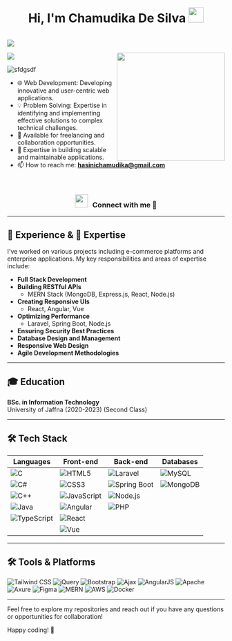 <div id="user-content-toc" align="center">
  <summary><h1 style="display: inline-block">Hi, I'm Chamudika De Silva <img src="https://media.giphy.com/media/hvRJCLFzcasrR4ia7z/giphy.gif" width="35"></h1></summary>
</div>

<a href="https://github.com/DenverCoder1/readme-typing-svg"><img src="https://readme-typing-svg.herokuapp.com?font=Time+New+Roman&color=cyan&size=25&center=true&vCenter=true&width=1200&height=50&lines=Full+Stack+Software+Engineer;Passionate+about+Crafting+Web+Applications;Expert+in+Modern+Frameworks+and+Technologies"></a>

<img src="https://user-images.githubusercontent.com/73097560/115834477-dbab4500-a447-11eb-908a-139a6edaec5c.gif">

<a target="_blank" align="center">
  <picture> <img align="right" src="https://github.com/7oSkaaa/7oSkaaa/blob/main/Images/Right_Side.gif?raw=true" width = 250px></picture>
</a>

<p align="left"> <img src="https://komarev.com/ghpvc/?username=sfdgsdf&label=Profile%20views&color=0e75b6&style=flat" alt="sfdgsdf" /> </p>
 


- 🌐 Web Development: Developing innovative and user-centric web applications.
- 💡 Problem Solving: Expertise in identifying and implementing effective solutions to complex technical challenges.
- 💼 Available for freelancing and collaboration opportunities.
- 🚀 Expertise in building scalable and maintainable applications.
- 📫 How to reach me: **hasinichamudika@gmail.com**

<br/>

<h3 align="center"><img src="https://media.giphy.com/media/iY8CRBdQXODJSCERIr/giphy.gif" width="30" height="30" style="margin-right: 10px;">Connect with me 🤝</h3>

---

## 💼 Experience & 🌟 Expertise

I've worked on various projects including e-commerce platforms and enterprise applications. My key responsibilities and areas of expertise include:
- **Full Stack Development**
- **Building RESTful APIs**
  - MERN Stack (MongoDB, Express.js, React, Node.js)
- **Creating Responsive UIs**
  - React, Angular, Vue
- **Optimizing Performance**
  - Laravel, Spring Boot, Node.js
- **Ensuring Security Best Practices**
- **Database Design and Management**
- **Responsive Web Design**
- **Agile Development Methodologies**

---

## 🎓 Education

**BSc. in Information Technology**  
University of Jaffna (2020-2023) (Second Class)

---

## 🛠️ Tech Stack

| **Languages**     | **Front-end**     | **Back-end**   | **Databases** |
| ----------------- | ----------------- | -------------- | ------------- |
| ![C](https://img.shields.io/badge/Code-C-informational?style=flat&logo=c) | ![HTML5](https://img.shields.io/badge/Code-HTML5-informational?style=flat&logo=html5) | ![Laravel](https://img.shields.io/badge/Code-Laravel-informational?style=flat&logo=laravel) | ![MySQL](https://img.shields.io/badge/Database-MySQL-informational?style=flat&logo=mysql) |
| ![C#](https://img.shields.io/badge/Code-C%23-informational?style=flat&logo=csharp) | ![CSS3](https://img.shields.io/badge/Code-CSS3-informational?style=flat&logo=css3) | ![Spring Boot](https://img.shields.io/badge/Code-SpringBoot-informational?style=flat&logo=spring) | ![MongoDB](https://img.shields.io/badge/Database-MongoDB-informational?style=flat&logo=mongodb) |
| ![C++](https://img.shields.io/badge/Code-C++-informational?style=flat&logo=cplusplus) | ![JavaScript](https://img.shields.io/badge/Code-JavaScript-informational?style=flat&logo=javascript) | ![Node.js](https://img.shields.io/badge/Code-Node.js-informational?style=flat&logo=node.js) |  |
| ![Java](https://img.shields.io/badge/Code-Java-informational?style=flat&logo=java) | ![Angular](https://img.shields.io/badge/Code-Angular-informational?style=flat&logo=angular) | ![PHP](https://img.shields.io/badge/Code-PHP-informational?style=flat&logo=php) |  |
| ![TypeScript](https://img.shields.io/badge/Code-TypeScript-informational?style=flat&logo=typescript) | ![React](https://img.shields.io/badge/Code-React-informational?style=flat&logo=react) |  |  |
|  | ![Vue](https://img.shields.io/badge/Code-Vue-informational?style=flat&logo=vue.js) |  |  |

---

## 🛠️ Tools & Platforms

![Tailwind CSS](https://img.shields.io/badge/Code-TailwindCSS-informational?style=flat&logo=tailwindcss)
![jQuery](https://img.shields.io/badge/Code-jQuery-informational?style=flat&logo=jquery)
![Bootstrap](https://img.shields.io/badge/Code-Bootstrap-informational?style=flat&logo=bootstrap)
![Ajax](https://img.shields.io/badge/Code-Ajax-informational)
![AngularJS](https://img.shields.io/badge/Code-AngularJS-informational?style=flat&logo=angularjs)
![Apache](https://img.shields.io/badge/Server-Apache-informational?style=flat&logo=apache)
![Axure](https://img.shields.io/badge/Tool-Axure-informational?style=flat&logo=axure)
![Figma](https://img.shields.io/badge/Tool-Figma-informational?style=flat&logo=figma)
![MERN](https://img.shields.io/badge/Stack-MERN-informational?style=flat&logo=javascript)
![AWS](https://img.shields.io/badge/Cloud-AWS-informational?style=flat&logo=amazonaws)
![Docker](https://img.shields.io/badge/Tool-Docker-informational?style=flat&logo=docker)

---

Feel free to explore my repositories and reach out if you have any questions or opportunities for collaboration!

Happy coding! 🚀
